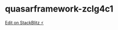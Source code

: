 # quasarframework-zclg4c1

[Edit on StackBlitz ⚡️](https://stackblitz.com/edit/quasarframework-zf6kwd)
